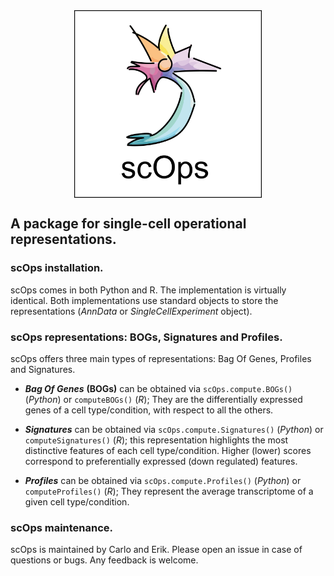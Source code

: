 <img src="scOps.png" width="300" height="300" style="display: block; margin: auto;" />

## A package for single-cell operational representations.

### scOps installation.

scOps comes in both Python and R. The implementation is virtually identical. 
Both implementations use standard objects to store the representations (*AnnData* or *SingleCellExperiment* object).

### scOps representations: BOGs, Signatures and Profiles.

scOps offers three main types of representations: Bag Of Genes, Profiles
and Signatures.

-   ***Bag Of Genes*** **(BOGs)** can be obtained via
    `scOps.compute.BOGs()` (*Python*) or `computeBOGs()` (*R*); They are
    the differentially expressed genes of a cell type/condition, with
    respect to all the others.

-   ***Signatures*** can be obtained via `scOps.compute.Signatures()`
    (*Python*) or `computeSignatures()` (*R*);
    this representation highlights the most distinctive features of each
    cell type/condition. Higher (lower) scores correspond to
    preferentially expressed (down regulated) features.

-   ***Profiles*** can be obtained via `scOps.compute.Profiles()`
    (*Python*) or `computeProfiles()` (*R*); They represent the average
    transcriptome of a given cell type/condition.

### scOps maintenance.

scOps is maintained by Carlo and Erik. Please open an issue in case
of questions or bugs. Any feedback is welcome.
